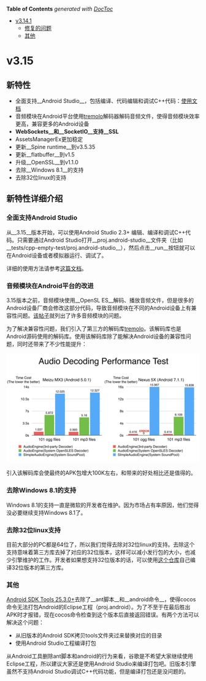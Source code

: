 <!-- START doctoc generated TOC please keep comment here to allow auto update -->
<!-- DON'T EDIT THIS SECTION, INSTEAD RE-RUN doctoc TO UPDATE -->
**Table of Contents**  *generated with [DocToc](https://github.com/thlorenz/doctoc)*

- [v3.14.1](#v3141)
  - [修复的问题](#%E4%BF%AE%E5%A4%8D%E7%9A%84%E9%97%AE%E9%A2%98)
  - [其他](#%E5%85%B6%E4%BB%96)

<!-- END doctoc generated TOC please keep comment here to allow auto update -->

# v3.15

## 新特性

* 全面支持__Android Studio__，包括编译、代码编辑和调试C++代码：[使用文档](https://github.com/chukong/cocos-docs/blob/v3-unified-documentation/installation/Android-Studio.md)
* 音频模块在Android平台使用[tremolo](http://wss.co.uk/pinknoise/tremolo/)解码器解码音频文件，使得音频模块效率更高，兼容更多的Android设备
* __WebSockets__和__SocketIO__支持__SSL__
* AssetsManagerEx更加稳定
* 更新__Spine runtime__到v3.5.35
* 更新__flatbuffer__到v1.5
* 升级__OpenSSL__到v1.1.0
* 去除__Windows 8.1__的支持
* 去除32位linux的支持


## 新特性详细介绍

### 全面支持Android Studio

从__3.15__版本开始，可以使用Android Studio 2.3+ 编辑、编译和调试C++代码。只需要通过Android Studio打开__proj.android-studio__文件夹（比如__tests/cpp-empty-test/proj.android-studio__），然后点击__run__按钮就可以在Android设备或者模拟器运行、调试了。

详细的使用方法请参考[这篇文档](https://github.com/chukong/cocos-docs/blob/v3-unified-documentation/installation/Android-Studio.md)。

### 音频模块在Android平台的改进

3.15版本之前，音频模块使用__OpenSL ES__解码、播放音频文件，但是很多的Android设备厂商会修改这部分代码，导致音频模块在不同的Android设备上有兼容性问题。[该帖子](http://discuss.cocos2d-x.org/t/android-audio-decoding-issues-discussion/34610)就列出了许多音频模块的问题。

为了解决兼容性问题，我们引入了第三方的解码库[tremolo](http://wss.co.uk/pinknoise/tremolo/)。该解码库也是Android源码使用的解码库。使用该解码库除了能解决Android设备的兼容性问题，同时还带来了不少性能提升：

![audio performance](https://raw.githubusercontent.com/minggo/Pictures/master/AudioDecodingPerfTest.png)

引入该解码库会使最终的APK包增大100K左右，和带来的好处相比还是值得的。

### 去除Windows 8.1的支持

Windows 8.1的支持一直是微软的开发者在维护。因为市场占有率原因，他们觉得没必要继续支持Windows 8.1了。

### 去除32位linux支持

目前大部分的PC都是64位了，所以我们觉得去除对32位linux的支持。去除这个支持意味着第三方库去掉了对应的32位版本，这样可以减小发行包的大小，也减少引擎维护的工作。开发者如果想支持32位版本的话，可以使用[这个仓库](https://github.com/cocos2d/cocos2d-x-3rd-party-libs-src)自己编译32位版本的第三方库。

### 其他

[Android SDK Tools 25.3.0+](http://tools.android.com/recent/androidsdktoolsrevision2530feb2017)去除了__ant脚本__和__android命令__，使得cocos命令无法打包Android的Eclipse工程（proj.android）。为了不至于在最后胜出APK时才报错，现在cocos命令检查到这个版本后直接返回错误。有两个方法可以解决这个问题：

* 从旧版本的Android SDK拷贝tools文件夹过来替换对应的目录
* 使用Android Studio工程编译打包

从Android工具删除ant脚本和android的行为来看，谷歌是不希望大家继续使用Eclipse工程，所以建议大家还是使用Android Studio来编译打包吧。旧版本引擎虽然不支持Android Studio调试C++代码功能，但是编译打包还是没问题的。